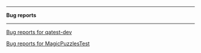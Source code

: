 
***
**Bug reports**
***


[Bug reports for qatest-dev](https://github.com/MsOptimism/Bug-reports-for-qatest-dev)

[Bug reports for MagicPuzzlesTest](https://github.com/MsOptimism/Bug-reports-MagicPuzzlesTest)